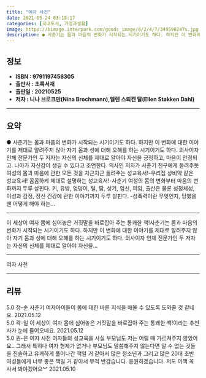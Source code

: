 ```yaml
---
title: "여자 사전"
date: 2021-05-24 03:18:17
categories: [국내도서, 가정과생활]
image: https://bimage.interpark.com/goods_image/8/2/4/7/349598247s.jpg
description: ● 사춘기는 몸과 마음의 변화가 시작되는 시기이기도 하다. 하지만 이 변화에 대한 이야기를 제대로 알려주지 않아 자기 몸과 성에 대해 오해를 하는 시기이기도 하다. 의사이자 인체 전문가인 두 저자는 자신의 신체를 제대로 알아야 자신을 긍정하고, 마음이 안정되고. 나아가 자신감이 생길
---
```


## **정보**

- **ISBN : 9791197456305**
- **출판사 : 초록서재**
- **출판일 : 20210525**
- **저자 : 니나 브로크만(Nina Brochmann),엘렌 스퇴켄 달(Ellen Støkken Dahl)**

------



## **요약**

●  사춘기는 몸과 마음의 변화가 시작되는 시기이기도 하다. 하지만 이 변화에 대한 이야기를 제대로 알려주지 않아 자기 몸과 성에 대해 오해를 하는 시기이기도 하다. 의사이자 인체 전문가인 두 저자는 자신의 신체를 제대로 알아야 자신을 긍정하고, 마음이 안정되고. 나아가 자신감이 생길 수 있다고 조언한다. 의사인 저자가 사춘기 친구에게 들려주듯 여성의 몸과 마음에 관한 모든 것을 차근차근 들려주는 성교육서!-우리집 상비약 같은 성교육서! 꼼꼼하게 제대로 설명하는 성교육서!-사춘기 여성의 몸의 변화부터 마음의 변화까지 두루 살핀다. 키, 유방, 엉덩이, 털, 땀, 성기, 임신, 피임, 출산은 물론 성정체성, 이성과 감정, 정신 건강에 관한 이야기까지 두루 살핀다. -성폭력이란 무엇인지, 당했을 땐 어떻게 해야 하는...

------

이 세상이 여자 몸에 심어놓은 거짓말을 바로잡아 주는 통쾌한 책!사춘기는 몸과 마음의 변화가 시작되는 시기이기도 하다. 하지만 이 변화에 대한 이야기를 제대로 알려주지 않아 자기 몸과 성에 대해 오해를 하는 시기이기도 하다. 의사이자 인체 전문가인 두 저자는 자신의 신체를 제대로 알아야 자신을... 

------


여자 사전 

------


## **리뷰** 

5.0 정-순 사춘기 여자아이들이 몸에 대한 바른 지식을 배울 수 있도록 도와줄 것 같네요. 2021.05.12 <br/>5.0 곽-일 이 세상이 여자 몸에 심어놓은 거짓말을 바로잡아 주는 통쾌한 책!이라는 추천사가 눈에 들어오네요. 2021.05.12 <br/>5.0 권-은 여자 사전 여자들의 성교육을 사실 부모님도 저는 어릴 때 가르쳐주지 않았어요.. 그래서 특히나 여자 형제가 없거나 부모님도 말씀해주지 않는다면 알 수 없는 것들을 진솔하고 유쾌하게 풀어나간 책일 거 같아서 많은 청소년과 그리고 많은 20대 초반 여성들에게 너무 좋은 책일 거 같아서 무척 반갑습니다. 응원하겠습니다. 저도 이책 꼭 사서 봐야겠어요^^ 2021.05.10 <br/>